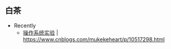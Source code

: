## 白茶

- Recently
  - [操作系统实验](https://space.bilibili.com/202224425/channel/collectiondetail?sid=192498) | https://www.cnblogs.com/mukekeheart/p/10517298.html
